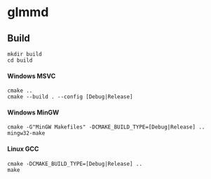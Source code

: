 # glmmd

## Build

```
mkdir build
cd build
```

#### Windows MSVC

```
cmake ..
cmake --build . --config [Debug|Release]
```

#### Windows MinGW

```
cmake -G"MinGW Makefiles" -DCMAKE_BUILD_TYPE=[Debug|Release] ..
mingw32-make
```

#### Linux GCC

```
cmake -DCMAKE_BUILD_TYPE=[Debug|Release] ..
make 
```